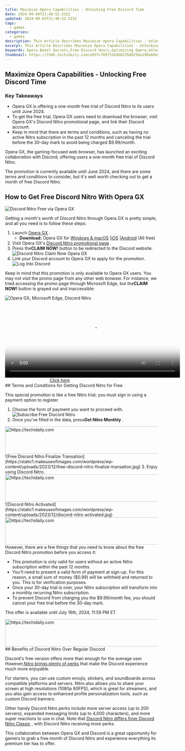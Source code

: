 ```yaml
---
title: Maximize Opera Capabilities - Unlocking Free Discord Time
date: 2024-09-04T21:48:52.515Z
updated: 2024-09-05T21:48:52.515Z
tags:
  - games
categories:
  - games
description: This Article Describes Maximize Opera Capabilities - Unlocking Free Discord Time
excerpt: This Article Describes Maximize Opera Capabilities - Unlocking Free Discord Time
keywords: Opera Boost Secrets,Free Discord Hours,Optimizing Opera,Unlock Free Discord,Maximize Opera Speed,Discord Account Expansion,Opera Time Saving Tips
thumbnail: https://thmb.techidaily.com/e937c769751b4b8235d825da190a8de514c18ce6c728b4bc630fa21c8db2efdc.jpg
---
```


## Maximize Opera Capabilities - Unlocking Free Discord Time

### Key Takeaways

* Opera GX is offering a one-month free trial of Discord Nitro to its users until June 2024.
* To get the free trial, Opera GX users need to download the browser, visit Opera GX's Discord Nitro promotional page, and link their Discord account.
* Keep in mind that there are terms and conditions, such as having no active Nitro subscription in the past 12 months and canceling the trial before the 30-day mark to avoid being charged $9.99/month.

 Opera GX, the gaming-focused web browser, has launched an exciting collaboration with Discord, offering users a one-month free trial of Discord Nitro.

 The promotion is currently available until June 2024, and there are some terms and conditions to consider, but it's well worth checking out to get a month of free Discord Nitro.

## How to Get Free Discord Nitro With Opera GX
![Discord Nitro Free via Opera GX](https://static1.makeuseofimages.com/wordpress/wp-content/uploads/2023/12/get-discord-nitro-free-opera-gx.jpg)

 Getting a month's worth of Discord Nitro through Opera GX is pretty simple, and all you need is to follow these steps:

1. Launch [Opera GX](https://www.opera.com/gx) .  
   * **Download:** Opera GX for [Windows & macOS](https://www.opera.com/gx) |[iOS](https://apps.apple.com/us/app/opera-gx/id1559740799) |[Android](https://www.anrdoezrs.net/links/7251228/type/dlg/sid/UUmuoUeUpU2031412/https://play.google.com/store/apps/details?id=com.opera.gx) (All free)
2. Visit Opera GX's [Discord Nitro promotional page](http://www.opera.com/gx/discord-nitro) .
3. Press the**CLAIM NOW!** button to be redirected to the Discord website.  
![Discord Nitro Claim Now Opera GX](https://static1.makeuseofimages.com/wordpress/wp-content/uploads/2023/12/discord-nitro-claim-now.jpg)
4. Link your Discord account to Opera GX to apply for the promotion.  
![Log Into Discord](https://static1.makeuseofimages.com/wordpress/wp-content/uploads/2023/12/log-into-discord.jpg)

 Keep in mind that this promotion is only available to Opera GX users. You may not visit the promo page from any other web browser. For instance, we tried accessing the promo page through Microsoft Edge, but the**CLAIM NOW!** button is grayed out and inaccessible:

![Opera GX, Microsoft Edge, Discord Nitro](https://static1.makeuseofimages.com/wordpress/wp-content/uploads/2023/12/opera-gx-microsoft-edge-discord-nitro.jpg)

<!-- affiliate ads begin -->
<span id="1982596">
					<video width="576" height="240" style="cursor:pointer"
           poster="//a.impactradius-go.com/display-clicktoplayimage/1982596.png"
           onclick="if(!this.playClicked){this.play();this.setAttribute('controls',true);this.playClicked=true;}">
	   <source src="//a.impactradius-go.com/display-ad/22993-1982596">
	   <img src="//a.impactradius-go.com/display-clicktoplayimage/1982596.png" style="border: none; height: 100%; width: 100%; object-fit: contain">
	</video>
	<div style="width:360px;text-align:center"><a href="javascript:window.open(decodeURIComponent('https%3A%2F%2Fhomestyler.sjv.io%2Fc%2F5597632%2F1982596%2F22993'), '_blank');void(0);">Click here</a></div>
</span>
<img height="0" width="0" src="https://imp.pxf.io/i/5597632/1982596/22993" style="position:absolute;visibility:hidden;" border="0" />
<!-- affiliate ads end -->
## Terms and Conditions for Getting Discord Nitro for Free

 This special promotion is like a free Nitro trial; you must sign in using a payment option to register.

1. Choose the form of payment you want to proceed with.  
![Subscribe Free Discord Nitro](https://static1.makeuseofimages.com/wordpress/wp-content/uploads/2023/12/subscribe-free-discord-nitro.jpg)
2. Once you've filled in the data, press**Get Nitro Monthly** .  
<!-- affiliate ads begin -->
<a href="https://aligracehair.sjv.io/c/5597632/1997722/19272" target="_top" id="1997722">
  <img src="//a.impactradius-go.com/display-ad/19272-1997722" border="0" alt="https://techidaily.com" width="728" height="90"/>
</a>
<img height="0" width="0" src="https://aligracehair.sjv.io/i/5597632/1997722/19272" style="position:absolute;visibility:hidden;" border="0" />
<!-- affiliate ads end -->
![Free Discord Nitro Finalize Transation](https://static1.makeuseofimages.com/wordpress/wp-content/uploads/2023/12/free-discord-nitro-finalize-transation.jpg)
3. Enjoy using Discord Nitro.  
<!-- affiliate ads begin -->
<a href="https://imp.i357552.net/c/5597632/857865/11832" target="_top" id="857865">
  <img src="//a.impactradius-go.com/display-ad/11832-857865" border="0" alt="https://techidaily.com" width="728" height="90"/>
</a>
<img height="0" width="0" src="https://imp.i357552.net/i/5597632/857865/11832" style="position:absolute;visibility:hidden;" border="0" />
<!-- affiliate ads end -->
![Discord Nitro Activated](https://static1.makeuseofimages.com/wordpress/wp-content/uploads/2023/12/discord-nitro-activated.jpg)

<!-- affiliate ads begin -->
<a href="https://appsumo.8odi.net/c/5597632/2024347/7443" target="_top" id="2024347">
  <img src="//a.impactradius-go.com/display-ad/7443-2024347" border="0" alt="https://techidaily.com" width="728" height="90"/>
</a>
<img height="0" width="0" src="https://appsumo.8odi.net/i/5597632/2024347/7443" style="position:absolute;visibility:hidden;" border="0" />
<!-- affiliate ads end -->
 However, there are a few things that you need to know about the free Discord Nitro promotion before you access it:

* This promotion is only valid for users without an active Nitro subscription within the past 12 months.
* You'll need to present a valid form of payment at sign-up. For this reason, a small sum of money ($0.99) will be withheld and returned to you. This is for verification purposes.
* Once your 30-day trial is over, your Nitro subscription will transform into a monthly recurring Nitro subscription.
* To prevent Discord from charging you the $9.99/month fee, you should cancel your free trial before the 30-day mark.

This offer is available until July 16th, 2024, 11:59 PM ET.

<!-- affiliate ads begin -->
<a href="https://appsumo.8odi.net/c/5597632/2024351/7443" target="_top" id="2024351">
  <img src="//a.impactradius-go.com/display-ad/7443-2024351" border="0" alt="https://techidaily.com" width="728" height="90"/>
</a>
<img height="0" width="0" src="https://appsumo.8odi.net/i/5597632/2024351/7443" style="position:absolute;visibility:hidden;" border="0" />
<!-- affiliate ads end -->
## Benefits of Discord Nitro Over Regular Discord

 Discord's free version offers more than enough for the average user. However,[Nitro brings plenty of perks](http://www.makeuseof.com/is-discord-nitro-worth-it/) that make the Discord experience much more enjoyable.

 For starters, you can use custom emojis, stickers, and soundboards across compatible platforms and servers. Nitro also allows you to share your screen at high resolutions (1080p 60FPS), which is great for streamers, and you also gain access to enhanced profile personalization tools, such as custom Discord banners.

 Other handy Discord Nitro perks include more server access (up to 200 servers), expanded messaging limits (up to 4,000 characters), and more super reactions to use in chat. Note that [Discord Nitro differs from Discord Nitro Classic](https://www.makeuseof.com/discord-nitro-vs-discord-nitro-classic/) , with Discord Nitro receiving more perks.

 This collaboration between Opera GX and Discord is a great opportunity for gamers to grab a free month of Discord Nitro and experience everything its premium tier has to offer.


<ins class="adsbygoogle"
     style="display:block"
     data-ad-format="autorelaxed"
     data-ad-client="ca-pub-7571918770474297"
     data-ad-slot="1223367746"></ins>



<ins class="adsbygoogle"
     style="display:block"
     data-ad-client="ca-pub-7571918770474297"
     data-ad-slot="8358498916"
     data-ad-format="auto"
     data-full-width-responsive="true"></ins>






